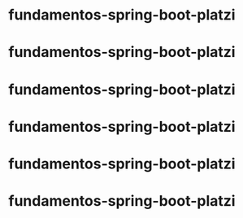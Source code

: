 # fundamentos-spring-boot-platzi
# fundamentos-spring-boot-platzi
# fundamentos-spring-boot-platzi
# fundamentos-spring-boot-platzi
# fundamentos-spring-boot-platzi
# fundamentos-spring-boot-platzi
